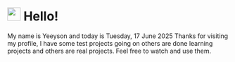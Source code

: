  <h1>
    <img src="https://emojis.slackmojis.com/emojis/images/1643510097/45343/hi.gif?1643510097" width="30"/> 
    Hello!
 </h1>
 <p>
    My name is Yeeyson and today is Tuesday, 17 June 2025
    Thanks for visiting my profile, I have some test projects going on others are done learning projects and others are real projects.
    Feel free to watch and use them.
 </p>